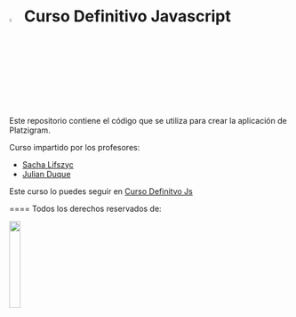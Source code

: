 

# <img src="https://static.platzi.com/media/achievements/js_badge.png" width="4%"/> Curso Definitivo Javascript

Este repositorio contiene el código que se utiliza para crear la aplicación de 
Platzigram.

Curso impartido por los profesores:

- [Sacha Lifszyc](https://twitter.com/slifszyc?lang=es)
- [Julian Duque](https://twitter.com/julian_duque?lang=es)

Este curso lo puedes seguir en [Curso Definitvo Js](https://platzi.com/cursos/javascript/)


====
Todos los derechos reservados de: 

<img src="https://media.licdn.com/media/p/3/005/0b1/0eb/3c893e3.png" width="20%" />

